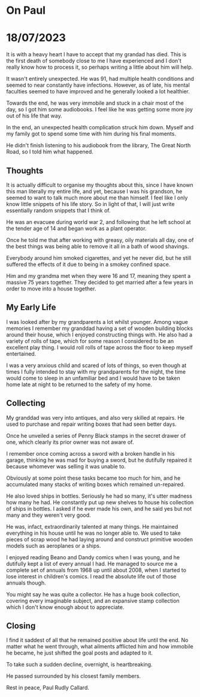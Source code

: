 # On Paul

# 18/07/2023

It is with a heavy heart I have to accept that my grandad has died. This is the first death of somebody close to me I have experienced and I don't really know how to process it, so perhaps writing a little about him will help.

It wasn't entirely unexpected. He was 91, had multiple health conditions and seemed to near constantly have infections. However, as of late, his mental faculties seemed to have improved and he generally looked a lot healthier.

Towards the end, he was very immobile and stuck in a chair most of the day, so I got him some audiobooks. I feel like he was getting some more joy out of his life that way.

In the end, an unexpected health complication struck him down. Myself and my family got to spend some time with him during his final moments.

He didn't finish listening to his audiobook from the library, The Great North Road, so I told him what happened.


## Thoughts


It is actually difficult to organise my thoughts about this, since I have known this man literally my entire life, and yet, because I was his grandson, he seemed to want to talk much more about me than himself. I feel like I only know little snippets of his life story. So in light of that, I will just write essentially random snippets that I think of.

He was an evacuee during world war 2, and following that he left school at the tender age of 14 and began work as a plant operator.

Once he told me that after working with greasy, oily materials all day, one of the best things was being able to remove it all in a bath of wood shavings.

Everybody around him smoked cigarettes, and yet he never did, but he still suffered the effects of it due to being in a smokey confined space.

Him and my grandma met when they were 16 and 17, meaning they spent a massive 75 years together. They decided to get married after a few years in order to move into a house together.

## My Early Life

I was looked after by my grandparents a lot whilst younger. Among vague memories I remember my granddad having a set of wooden building blocks around their house, which I enjoyed constructing things with. He also had a variety of rolls of tape, which for some reason I considered to be an excellent play thing. I would roll rolls of tape across the floor to keep myself entertained.

I was a very anxious child and scared of lots of things, so even though at times I fully intended to stay with my grandparents for the night, the time would come to sleep in an unfamiliar bed and I would have to be taken home late at night to be returned to the safety of my home.

## Collecting

My granddad was very into antiques, and also very skilled at repairs. He used to purchase and repair writing boxes that had seen better days.

Once he unveiled a series of Penny Black stamps in the secret drawer of one, which clearly its prior owner was not aware of.

I remember once coming across a sword with a broken handle in his garage, thinking he was mad for buying a sword, but he dutifully repaired it because whomever was selling it was unable to.

Obviously at some point these tasks became too much for him, and he accumulated many stacks of writing boxes which remained un-repaired.

He also loved ships in bottles. Seriously he had so many, it's utter madness how many he had. He constantly put up new shelves to house his collection of ships in bottles. I asked if he ever made his own, and he said yes but not many and they weren't very good.

He was, infact, extraordinarily talented at many things. He maintained everything in his house until he was no longer able to. We used to take pieces of scrap wood he had laying around and construct primitive wooden models such as aeroplanes or a ships.

I enjoyed reading Beano and Dandy comics when I was young, and he dutifully kept a list of every annual I had. He managed to source me a complete set of annuals from 1968 up until about 2008, when I started to lose interest in children's comics. I read the absolute life out of those annuals though.

You might say he was quite a collector. He has a huge book collection, covering every imaginable subject, and an expansive stamp collection which I don't know enough about to appreciate.

## Closing

I find it saddest of all that he remained positive about life until the end. No matter what he went through, what ailments afflicted him and how immobile he became, he just shifted the goal posts and adapted to it.

To take such a sudden decline, overnight, is heartbreaking.

He passed surrounded by his closest family members.

Rest in peace, Paul Rudly Callard.